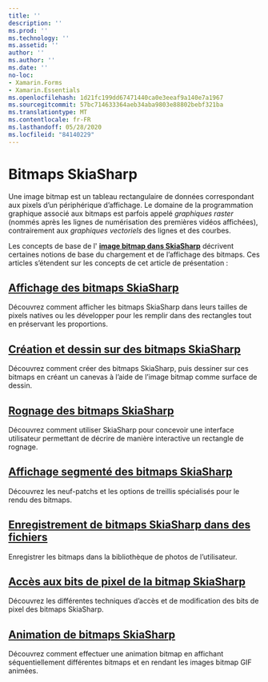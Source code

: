 ```yaml
---
title: ''
description: ''
ms.prod: ''
ms.technology: ''
ms.assetid: ''
author: ''
ms.author: ''
ms.date: ''
no-loc:
- Xamarin.Forms
- Xamarin.Essentials
ms.openlocfilehash: 1d21fc199dd67471440ca0e3eeaf9a140e7a1967
ms.sourcegitcommit: 57bc714633364aeb34aba9803e88802bebf321ba
ms.translationtype: MT
ms.contentlocale: fr-FR
ms.lasthandoff: 05/28/2020
ms.locfileid: "84140229"
---
```

# <a name="skiasharp-bitmaps"></a>Bitmaps SkiaSharp

Une image bitmap est un tableau rectangulaire de données correspondant aux pixels d’un périphérique d’affichage. Le domaine de la programmation graphique associé aux bitmaps est parfois appelé _graphiques raster_ (nommés après les lignes de numérisation des premières vidéos affichées), contrairement aux _graphiques vectoriels_ des lignes et des courbes. 

Les concepts de base de l' **[image bitmap dans SkiaSharp](../basics/bitmaps.md)** décrivent certaines notions de base du chargement et de l’affichage des bitmaps. Ces articles s’étendent sur les concepts de cet article de présentation :

## <a name="displaying-skiasharp-bitmaps"></a>[Affichage des bitmaps SkiaSharp](displaying.md)

Découvrez comment afficher les bitmaps SkiaSharp dans leurs tailles de pixels natives ou les développer pour les remplir dans des rectangles tout en préservant les proportions.

## <a name="creating-and-drawing-on-skiasharp-bitmaps"></a>[Création et dessin sur des bitmaps SkiaSharp](drawing.md)

Découvrez comment créer des bitmaps SkiaSharp, puis dessiner sur ces bitmaps en créant un canevas à l’aide de l’image bitmap comme surface de dessin.

## <a name="cropping-skiasharp-bitmaps"></a>[Rognage des bitmaps SkiaSharp](cropping.md)

Découvrez comment utiliser SkiaSharp pour concevoir une interface utilisateur permettant de décrire de manière interactive un rectangle de rognage.

## <a name="segmented-display-of-skiasharp-bitmaps"></a>[Affichage segmenté des bitmaps SkiaSharp](segmented.md)

Découvrez les neuf-patchs et les options de treillis spécialisés pour le rendu des bitmaps.

## <a name="saving-skiasharp-bitmaps-to-files"></a>[Enregistrement de bitmaps SkiaSharp dans des fichiers](saving.md)

Enregistrer les bitmaps dans la bibliothèque de photos de l’utilisateur.

## <a name="accessing-skiasharp-bitmap-pixel-bits"></a>[Accès aux bits de pixel de la bitmap SkiaSharp](pixel-bits.md)

Découvrez les différentes techniques d’accès et de modification des bits de pixel des bitmaps SkiaSharp.

## <a name="animating-skiasharp-bitmaps"></a>[Animation de bitmaps SkiaSharp](animating.md)

Découvrez comment effectuer une animation bitmap en affichant séquentiellement différentes bitmaps et en rendant les images bitmap GIF animées.

